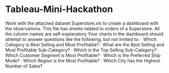 # Tableau-Mini-Hackathon
Work with the attached dataset Superstore.xls to create a dashboard with the observations. This file has sheets related to orders of a Superstore. All the column names are self-explanatory
Your charts in the dashboard should attempt to answer questions like the following, but not limited to:
·        Which Category is Best Selling and Most Profitable?
·        What are the Best Selling and Most Profitable Sub-Category?
·        Which is the Top Selling Sub-Category?
·        Which Customer Segment is Most Profitable?
·        Which is the Preferred Ship Mode?
·        Which Region is the Most Profitable?
·        Which City has the Highest Number of Sales?
